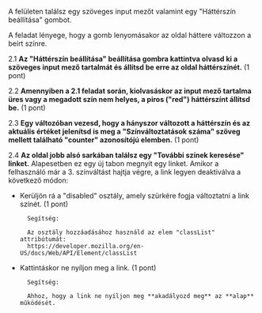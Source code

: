 A felületen találsz egy szöveges input mezőt valamint egy "Háttérszín beállítása" gombot.

A feladat lényege, hogy a gomb lenyomásakor az oldal háttere változzon a beírt színre.

2.1 **Az "Háttérszín beállítása" beállítása gombra kattintva olvasd ki a szöveges input mező tartalmát
és állítsd be erre az oldal háttérszínét.** (1 pont)

2.2 **Amennyiben a 2.1 feladat során, kiolvasáskor az input mező tartalma üres vagy a megadott szín
nem helyes, a piros ("red") háttérszínt állítsd be.** (1 pont)

2.3 **Egy változóban vezesd, hogy a hányszor változott a háttérszín és az aktuális értéket jelenítsd is meg a
"Színváltoztatások száma" szöveg mellett található "counter" azonosítójú <span> elemben.** (1 pont)

2.4 **Az oldal jobb alsó sarkában találsz egy "További színek keresése" linket.**
Alapesetben ez egy új tabon megnyit egy linket.
Amikor a felhasználó már a 3. színváltást hajtja végre, a link legyen deaktiválva a következő módon:

- Kerüljön rá a "disabled" osztály, amely szürkére fogja változtatni a link színét. (1 pont)

        Segítség:

        Az osztály hozzáadásához használd az elem "classList" attribútumát:
        https://developer.mozilla.org/en-US/docs/Web/API/Element/classList

- Kattintáskor ne nyíljon meg a link. (1 pont)

        Segítség:

        Ahhoz, hogy a link ne nyíljon meg **akadályozd meg** az **alap** működését.
